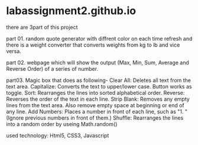 # labassignment2.github.io
there are 3part of this project 

  part 01. random quote generator with diffrent color on each time refresh and there is a weight converter that converts weights from kg to lb and vice versa.
  
  part 02. webpage which will show the output (Max, Min, Sum, Average and Reverse Order) of a series of number.
  
  part03. Magic box that does as following-
    Clear All: Deletes all text from the text area.
    Capitalize: Converts the text to upper/lower case. Button works as toggle.
    Sort: Rearranges the lines into sorted alphabetical order.
    Reverse: Reverses the order of the text in each line.
    Strip Blank: Removes any empty lines from the text area. Also remove empty space at beginning or end of any line.
    Add Numbers: Places a number in front of each line, such as "1. " (Ignore previous numbers in front of them.)
    Shuffle: Rearranges the lines into a random order by useing Math.random()
    
used technology: Html5, CSS3, Javascript
